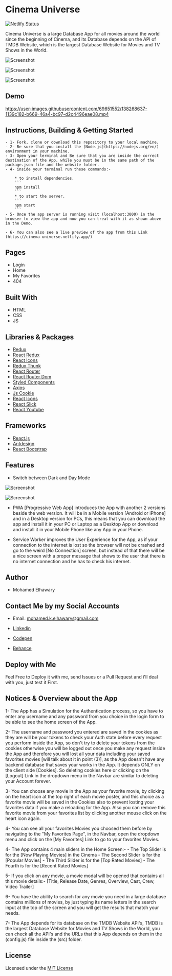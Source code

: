 # Cinema Universe

[![Netlify Status](https://api.netlify.com/api/v1/badges/78a3cf4b-6b1d-44d7-a54a-7a52b9ee1cbb/deploy-status)](https://app.netlify.com/sites/cinema-universe/deploys)

Cinema Universe is a large Database App for all movies around the world since the beginning of Cinema, and its Database depends on the API of TMDB Website, which is the largest Database Website for Movies and TV Shows in the World.

![Screenshot](preview_0.png) 

![Screenshot](preview_1.png) 

![Screenshot](preview_3.png) 
## Demo

https://user-images.githubusercontent.com/69651552/138268637-1139c182-b669-46a4-bc97-d2c4496eae08.mp4

## Instructions, Building & Getting Started  
    - 1- Fork, clone or download this repository to your local machine.
    - 2- Be sure that you install the [Node.js](https://nodejs.org/en/) environment in your machine.
    - 3- Open your terminal and Be sure that you are inside the correct destination of the App, while you must be in the same path of the package.json file and the website folder.
    - 4- inside your terminal run these commands:-
    
        * to install dependencies.
        ```
        npm install
        ```
        * to start the server.
        ```
        npm start
        ```
    - 5- Once the app server is running visit (localhost:3000) in the browser to view the app and now you can treat with it as shown above in the Demo.

    - 6- You can also see a live preview of the app from this Link (https://cinema-universe.netlify.app/)

## Pages

* Login
* Home
* My Favorites
* 404 
## Built With

* HTML
* CSS
* JS

## Libraries & Packages

* [Redux](https://redux.js.org/)
* [React Redux](https://react-redux.js.org/)
* [React Icons](https://react-icons.github.io/react-icons/)
* [Redux Thunk](https://www.npmjs.com/package/redux-thunk)
* [React Router](https://www.npmjs.com/package/react-router)
* [React Router Dom](https://www.npmjs.com/package/react-router-dom)
* [Styled Components](https://styled-components.com/)
* [Axios](https://www.npmjs.com/package/axios)
* [Js Cookie](https://www.npmjs.com/package/js-cookie)
* [React Icons](https://react-icons.github.io/react-icons/)
* [React Slick](https://www.npmjs.com/package/react-slick)
* [React Youtube](https://www.npmjs.com/package/react-youtube)

## Frameworks 

* [React.js](https://reactjs.org/)  
* [Antdesign](https://ant.design/)
* [React Bootstrap](https://react-bootstrap.github.io/)

## Features 

* Switch between Dark and Day Mode

![Screenshot](preview_1.png) 

![Screenshot](preview_2.png) 

* PWA [Progressive Web App] introduces the App with another 2 versions beside the web version. It will be in a Mobile version [Android or iPhone] and in a Desktop version for PCs, this means that you can download the app and install it in your PC or Laptop as a Desktop App or download and install it in your Mobile Phone like any App in your Phone.

* Service Worker improves the User Experience for the App, as if your connection to the internet is lost so the browser will not be crashed and go to the weird [No Connection] screen, but instead of that there will be a nice screen with a proper message that shows to the user that there is no internet connection and he has to check his internet.
## Author

* Mohamed Elhawary  

## Contact Me by my Social Accounts

* Email: mohamed.k.elhawary@gmail.com  

* [Linkedin](https://www.linkedin.com/in/mohamed-elhawary14/)

* [Codepen](https://codepen.io/Mohamed-ElHawary)

* [Behance](https://www.behance.net/mohamed-elhawary14)

## Deploy with Me

Feel Free to Deploy it with me, send Issues or a Pull Request and i'll deal with you, just test it First.

## Notices & Overview about the App

1- The App has a Simulation for the Authentication process, so you have to enter any username and any password from you choice in the login form to be able to see the home screen of the App.

2- The username and password you entered are saved in the cookies as they are will be your tokens to check your Auth state before every request you perform inside the App, so don't try to delete your tokens from the cookies otherwise you will be logged out once you make any request inside the App and therefore you will lost all your data including your saved favorites movies [will talk about it in point (3)], as the App doesn't have any backend database that saves your works in the App. It depends ONLY on the client side [Cookies]. So deleting cookies here or clicking on the [Logout] Link in the dropdown menu in the Navbar are similar to deleting your Account forever.

3- You can choose any movie in the App as your favorite movie, by clicking on the heart icon at the top right of each movie poster, and this choice as a favorite movie will be saved in the Cookies also to prevent losting your favorites data if you make a reloading for the App. Also you can remove this favorite movie from your favorites list by clicking another mouse click on the heart icon again.

4- You can see all your favorites Movies you choosed them before by navigating to the "My Favorites Page", in the Navbar, open the dropdown menu and click on the [My Favorites] Link to go to your favorites Movies.  

4- The App contains 4 main sliders in the Home Screen:-
    - The Top Slider is for the [Now Playing Movies] in the Cinema
    - The Second Slider is for the [Popular Movies]
    - The Third Slider is for the [Top Rated Movies]
    - The Fourth is for the [Recent Rated Movies]

5- If you click on any movie, a movie modal will be opened that contains all this movie details:- [Title, Release Date, Genres, Overview, Cast, Crew, Video Trailer]

6- You have the ability to search for any movie you need in a large database contains millions of movies, by just typing its name letters in the search input at the top of the screen and you will get the results that match your needs.

7- The App depends for its database on the TMDB Website API's, TMDB is the largest Database Website for Movies and TV Shows in the World, you can check all the API's and the URLs that this App depends on them in the (config.js) file inside the (src) folder.
## License

Licensed under the [MIT License](LICENSE)
